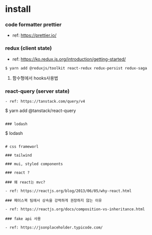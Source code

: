 # install

### code formatter prettier

- ref: https://prettier.io/

### redux (client state)

- ref: https://ko.redux.js.org/introduction/getting-started/

```
$ yarn add @reduxjs/toolkit react-redux redux-persist redux-saga
```

1. 함수형에서 hooks사용법

### react-query (server state)

```
- ref: https://tanstack.com/query/v4
```

$ yarn add @tanstack/react-query

```

### lodash

```

$ lodash

```

# css frameworl

### tailwind

### mui, styled components

### react ?

### 왜 react는 mvc?

- ref: https://reactjs.org/blog/2013/06/05/why-react.html

### 페이스북 팀에서 상속을 강력하게 권장하지 않는 이유

- ref: https://reactjs.org/docs/composition-vs-inheritance.html

### fake api 사용

- ref: https://jsonplaceholder.typicode.com/
```
